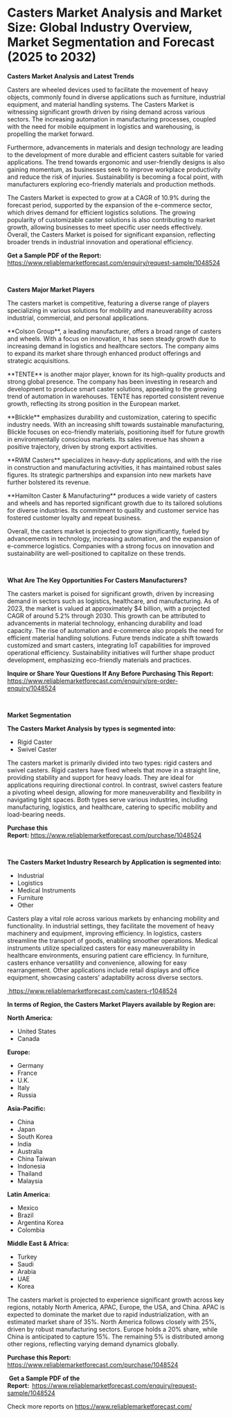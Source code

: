 <p><h1>Casters Market Analysis and Market Size: Global Industry Overview, Market Segmentation and Forecast (2025 to 2032)</h1></p><p><strong>Casters Market Analysis and Latest Trends</strong></p>
<p><p>Casters are wheeled devices used to facilitate the movement of heavy objects, commonly found in diverse applications such as furniture, industrial equipment, and material handling systems. The Casters Market is witnessing significant growth driven by rising demand across various sectors. The increasing automation in manufacturing processes, coupled with the need for mobile equipment in logistics and warehousing, is propelling the market forward.</p><p>Furthermore, advancements in materials and design technology are leading to the development of more durable and efficient casters suitable for varied applications. The trend towards ergonomic and user-friendly designs is also gaining momentum, as businesses seek to improve workplace productivity and reduce the risk of injuries. Sustainability is becoming a focal point, with manufacturers exploring eco-friendly materials and production methods.</p><p>The Casters Market is expected to grow at a CAGR of 10.9% during the forecast period, supported by the expansion of the e-commerce sector, which drives demand for efficient logistics solutions. The growing popularity of customizable caster solutions is also contributing to market growth, allowing businesses to meet specific user needs effectively. Overall, the Casters Market is poised for significant expansion, reflecting broader trends in industrial innovation and operational efficiency.</p></p>
<p><strong>Get a Sample PDF of the Report:&nbsp;</strong> <a href="https://www.reliablemarketforecast.com/enquiry/request-sample/1048524?utm_campaign=2308&utm_medium=2&utm_source=Github&utm_content=ia&utm_term=09042025&utm_id=casters">https://www.reliablemarketforecast.com/enquiry/request-sample/1048524</a></p>
<p>&nbsp;</p>
<p><strong>Casters Major Market Players</strong></p>
<p><p>The casters market is competitive, featuring a diverse range of players specializing in various solutions for mobility and maneuverability across industrial, commercial, and personal applications. </p><p>**Colson Group**, a leading manufacturer, offers a broad range of casters and wheels. With a focus on innovation, it has seen steady growth due to increasing demand in logistics and healthcare sectors. The company aims to expand its market share through enhanced product offerings and strategic acquisitions.</p><p>**TENTE** is another major player, known for its high-quality products and strong global presence. The company has been investing in research and development to produce smart caster solutions, appealing to the growing trend of automation in warehouses. TENTE has reported consistent revenue growth, reflecting its strong position in the European market.</p><p>**Blickle** emphasizes durability and customization, catering to specific industry needs. With an increasing shift towards sustainable manufacturing, Blickle focuses on eco-friendly materials, positioning itself for future growth in environmentally conscious markets. Its sales revenue has shown a positive trajectory, driven by strong export activities.</p><p>**RWM Casters** specializes in heavy-duty applications, and with the rise in construction and manufacturing activities, it has maintained robust sales figures. Its strategic partnerships and expansion into new markets have further bolstered its revenue.</p><p>**Hamilton Caster & Manufacturing** produces a wide variety of casters and wheels and has reported significant growth due to its tailored solutions for diverse industries. Its commitment to quality and customer service has fostered customer loyalty and repeat business.</p><p>Overall, the casters market is projected to grow significantly, fueled by advancements in technology, increasing automation, and the expansion of e-commerce logistics. Companies with a strong focus on innovation and sustainability are well-positioned to capitalize on these trends.</p></p>
<p>&nbsp;</p>
<p><strong>What Are The Key Opportunities For Casters Manufacturers?</strong></p>
<p><p>The casters market is poised for significant growth, driven by increasing demand in sectors such as logistics, healthcare, and manufacturing. As of 2023, the market is valued at approximately $4 billion, with a projected CAGR of around 5.2% through 2030. This growth can be attributed to advancements in material technology, enhancing durability and load capacity. The rise of automation and e-commerce also propels the need for efficient material handling solutions. Future trends indicate a shift towards customized and smart casters, integrating IoT capabilities for improved operational efficiency. Sustainability initiatives will further shape product development, emphasizing eco-friendly materials and practices.</p></p>
<p><strong>Inquire or Share Your Questions If Any Before Purchasing This Report:</strong> <a href="https://www.reliablemarketforecast.com/enquiry/pre-order-enquiry/1048524?utm_campaign=2308&utm_medium=2&utm_source=Github&utm_content=ia&utm_term=09042025&utm_id=casters">https://www.reliablemarketforecast.com/enquiry/pre-order-enquiry/1048524</a></p>
<p>&nbsp;</p>
<p><strong>Market Segmentation</strong></p>
<p><strong>The Casters Market Analysis by types is segmented into:</strong></p>
<p><ul><li>Rigid Caster</li><li>Swivel Caster</li></ul></p>
<p><p>The casters market is primarily divided into two types: rigid casters and swivel casters. Rigid casters have fixed wheels that move in a straight line, providing stability and support for heavy loads. They are ideal for applications requiring directional control. In contrast, swivel casters feature a pivoting wheel design, allowing for more maneuverability and flexibility in navigating tight spaces. Both types serve various industries, including manufacturing, logistics, and healthcare, catering to specific mobility and load-bearing needs.</p></p>
<p><strong>Purchase this Report:&nbsp;</strong><a href="https://www.reliablemarketforecast.com/purchase/1048524?utm_campaign=2308&utm_medium=2&utm_source=Github&utm_content=ia&utm_term=09042025&utm_id=casters">https://www.reliablemarketforecast.com/purchase/1048524</a></p>
<p>&nbsp;</p>
<p><strong>The Casters Market Industry Research by Application is segmented into:</strong></p>
<p><ul><li>Industrial</li><li>Logistics</li><li>Medical Instruments</li><li>Furniture</li><li>Other</li></ul></p>
<p><p>Casters play a vital role across various markets by enhancing mobility and functionality. In industrial settings, they facilitate the movement of heavy machinery and equipment, improving efficiency. In logistics, casters streamline the transport of goods, enabling smoother operations. Medical instruments utilize specialized casters for easy maneuverability in healthcare environments, ensuring patient care efficiency. In furniture, casters enhance versatility and convenience, allowing for easy rearrangement. Other applications include retail displays and office equipment, showcasing casters' adaptability across diverse sectors.</p></p>
<p><a href="https://www.reliablemarketforecast.com/casters-r1048524?utm_campaign=2308&utm_medium=2&utm_source=Github&utm_content=ia&utm_term=09042025&utm_id=casters">&nbsp;https://www.reliablemarketforecast.com/casters-r1048524</a></p>
<p><strong>In terms of Region, the Casters Market Players available by Region are:</strong></p>
<p>
    <p> <strong> North America: </strong>
        <ul>
            <li>United States</li>
            <li>Canada</li>
        </ul>
        </p> 
    <p> <strong> Europe: </strong>
        <ul>
            <li>Germany</li>
            <li>France</li>
            <li>U.K.</li>
            <li>Italy</li>
            <li>Russia</li>
        </ul>
        </p> 
    <p> <strong> Asia-Pacific: </strong>
        <ul>
            <li>China</li>
            <li>Japan</li>
            <li>South Korea</li>
            <li>India</li>
            <li>Australia</li>
            <li>China Taiwan</li>
            <li>Indonesia</li>
            <li>Thailand</li>
            <li>Malaysia</li>
        </ul>
        </p> 
    <p> <strong> Latin America: </strong>
        <ul>
            <li>Mexico</li>
            <li>Brazil</li>
            <li>Argentina Korea</li>
            <li>Colombia</li>
        </ul>
        </p> 
    <p> <strong> Middle East & Africa: </strong>
        <ul>
            <li>Turkey</li>
            <li>Saudi</li>
            <li>Arabia</li>
            <li>UAE</li>
            <li>Korea</li>
        </ul>
    </p>
    </p>
<p><p>The casters market is projected to experience significant growth across key regions, notably North America, APAC, Europe, the USA, and China. APAC is expected to dominate the market due to rapid industrialization, with an estimated market share of 35%. North America follows closely with 25%, driven by robust manufacturing sectors. Europe holds a 20% share, while China is anticipated to capture 15%. The remaining 5% is distributed among other regions, reflecting varying demand dynamics globally.</p></p>
<p><strong>Purchase this Report: </strong><a href="https://www.reliablemarketforecast.com/purchase/1048524?utm_campaign=2308&utm_medium=2&utm_source=Github&utm_content=ia&utm_term=09042025&utm_id=casters">https://www.reliablemarketforecast.com/purchase/1048524</a></p>
<p>&nbsp;<strong>Get a Sample PDF of the Report:&nbsp;&nbsp;</strong><a href="https://www.reliablemarketforecast.com/enquiry/request-sample/1048524?utm_campaign=2308&utm_medium=2&utm_source=Github&utm_content=ia&utm_term=09042025&utm_id=casters">https://www.reliablemarketforecast.com/enquiry/request-sample/1048524</a></p>
<p><strong></strong></p>
<p>Check more reports on <a href="https://www.reliablemarketforecast.com/?utm_campaign=2308&utm_medium=2&utm_source=Github&utm_content=ia&utm_term=09042025&utm_id=casters">https://www.reliablemarketforecast.com/</a></p>
